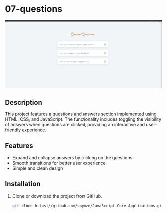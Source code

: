 # 07-questions
![questions](https://github.com/soymze/JavaScript-Core-Applications/blob/master/questions.gif)
## Description
This project features a questions and answers section implemented using HTML, CSS, and JavaScript. The functionality includes toggling the visibility of answers when questions are clicked, providing an interactive and user-friendly experience.

## Features
- Expand and collapse answers by clicking on the questions
- Smooth transitions for better user experience
- Simple and clean design

## Installation
1. Clone or download the project from GitHub.
   ```bash
   git clone https://github.com/soymze/JavaScript-Core-Applications.git
